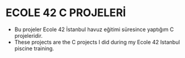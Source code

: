 #      ECOLE 42 C PROJELERİ
- Bu projeler Ecole 42 İstanbul havuz eğitimi süresince yaptığım C projeleridir.
- These projects are the C projects I did during my Ecole 42 Istanbul piscine training.
